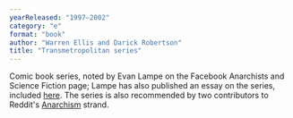 ```yaml
---
yearReleased: "1997–2002"
category: "e"
format: "book"
author: "Warren Ellis and Darick Robertson"
title: "Transmetropolitan series"
---
```

Comic book series, noted by Evan Lampe on the Facebook  Anarchists and Science Fiction page; Lampe has also published an essay on the  series, included <a href="–">here</a>. The series is also recommended by two  contributors to Reddit's <a href="http://www.reddit.com/r/Anarchism/comments/1d7esn/">Anarchism</a>  strand.
 